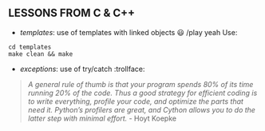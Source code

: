 ## LESSONS FROM C & C++

- _templates_: use of templates with linked objects :smiley: /play yeah
Use:
```
cd templates
make clean && make
```

- _exceptions_: use of try/catch :trollface:

> *A general rule of thumb is that your program spends 80% of its time running 20% of the code. Thus a good strategy for efficient coding is to write everything, profile your code, and optimize the parts that need it. Python’s profilers are great, and Cython allows you to do the latter step with minimal effort.* - Hoyt Koepke
